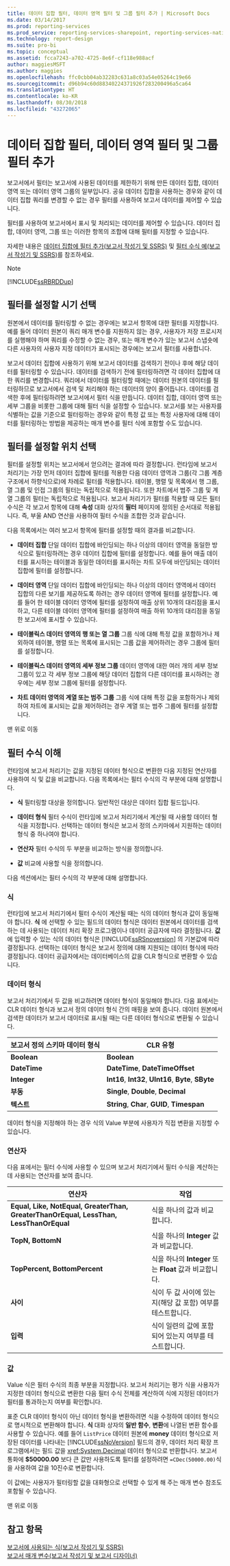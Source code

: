 ```yaml
---
title: 데이터 집합 필터, 데이터 영역 필터 및 그룹 필터 추가 | Microsoft Docs
ms.date: 03/14/2017
ms.prod: reporting-services
ms.prod_service: reporting-services-sharepoint, reporting-services-native
ms.technology: report-design
ms.suite: pro-bi
ms.topic: conceptual
ms.assetid: fcca7243-a702-4725-8e6f-cf118e988acf
author: maggiesMSFT
ms.author: maggies
ms.openlocfilehash: ffc0cbb04ab32283c631a8c03a54e05264c19e66
ms.sourcegitcommit: d96b94c60d88340224371926f283200496a5ca64
ms.translationtype: HT
ms.contentlocale: ko-KR
ms.lasthandoff: 08/30/2018
ms.locfileid: "43272065"
---
```

# <a name="add-dataset-filters-data-region-filters-and-group-filters"></a>데이터 집합 필터, 데이터 영역 필터 및 그룹 필터 추가
  보고서에서 필터는 보고서에 사용된 데이터를 제한하기 위해 만든 데이터 집합, 데이터 영역 또는 데이터 영역 그룹의 일부입니다. 공유 데이터 집합을 사용하는 경우와 같이 데이터 집합 쿼리를 변경할 수 없는 경우 필터를 사용하여 보고서 데이터를 제어할 수 있습니다.  
  
 필터를 사용하여 보고서에서 표시 및 처리되는 데이터를 제어할 수 있습니다. 데이터 집합, 데이터 영역, 그룹 또는 이러한 항목의 조합에 대해 필터를 지정할 수 있습니다.  
  
 자세한 내용은 [데이터 집합에 필터 추가&#40;보고서 작성기 및 SSRS&#41;](../../reporting-services/report-data/add-a-filter-to-a-dataset-report-builder-and-ssrs.md) 및 [필터 수식 예&#40;보고서 작성기 및 SSRS&#41;](../../reporting-services/report-design/filter-equation-examples-report-builder-and-ssrs.md)를 참조하세요.  
  
> [!NOTE]  
>  [!INCLUDE[ssRBRDDup](../../includes/ssrbrddup-md.md)]  
  
##  <a name="When"></a> 필터를 설정할 시기 선택  
 원본에서 데이터를 필터링할 수 없는 경우에는 보고서 항목에 대한 필터를 지정합니다. 예를 들어 데이터 원본이 쿼리 매개 변수를 지원하지 않는 경우, 사용자가 저장 프로시저를 실행해야 하며 쿼리를 수정할 수 없는 경우, 또는 매개 변수가 있는 보고서 스냅숏에 다른 사용자의 사용자 지정 데이터가 표시되는 경우에는 보고서 필터를 사용합니다.  
  
 보고서 데이터 집합에 사용하기 위해 보고서 데이터를 검색하기 전이나 후에 해당 데이터를 필터링할 수 있습니다. 데이터를 검색하기 전에 필터링하려면 각 데이터 집합에 대한 쿼리를 변경합니다. 쿼리에서 데이터를 필터링할 때에는 데이터 원본의 데이터를 필터링하므로 보고서에서 검색 및 처리해야 하는 데이터의 양이 줄어듭니다. 데이터를 검색한 후에 필터링하려면 보고서에서 필터 식을 만듭니다. 데이터 집합, 데이터 영역 또는 세부 그룹을 비롯한 그룹에 대해 필터 식을 설정할 수 있습니다. 보고서를 보는 사용자를 식별하는 값을 기준으로 필터링하는 경우와 같이 특정 값 또는 특정 사용자에 대해 데이터를 필터링하는 방법을 제공하는 매개 변수를 필터 식에 포함할 수도 있습니다.  
  
##  <a name="Where"></a> 필터를 설정할 위치 선택  
 필터를 설정할 위치는 보고서에서 얻으려는 결과에 따라 결정합니다. 런타임에 보고서 처리기는 가장 먼저 데이터 집합에 필터를 적용한 다음 데이터 영역과 그룹(각 그룹 계층 구조에서 하향식으로)에 차례로 필터를 적용합니다. 테이블, 행렬 및 목록에서 행 그룹, 열 그룹 및 인접 그룹의 필터는 독립적으로 적용됩니다. 또한 차트에서 범주 그룹 및 계열 그룹의 필터는 독립적으로 적용됩니다. 보고서 처리기가 필터를 적용할 때 모든 필터 수식은 각 보고서 항목에 대해 **속성** 대화 상자의 **필터** 페이지에 정의된 순서대로 적용됩니다. 즉, 부울 AND 연산을 사용하여 필터 수식을 조합한 것과 같습니다.  
  
 다음 목록에서는 여러 보고서 항목에 필터를 설정할 때의 결과를 비교합니다.  
  
-   **데이터 집합** 단일 데이터 집합에 바인딩되는 하나 이상의 데이터 영역을 동일한 방식으로 필터링하려는 경우 데이터 집합에 필터를 설정합니다. 예를 들어 매출 데이터를 표시하는 테이블과 동일한 데이터를 표시하는 차트 모두에 바인딩되는 데이터 집합에 필터를 설정합니다.  
  
-   **데이터 영역** 단일 데이터 집합에 바인딩되는 하나 이상의 데이터 영역에서 데이터 집합의 다른 보기를 제공하도록 하려는 경우 데이터 영역에 필터를 설정합니다. 예를 들어 한 테이블 데이터 영역에 필터를 설정하여 매출 상위 10개의 대리점을 표시하고, 다른 테이블 데이터 영역에 필터를 설정하여 매출 하위 10개의 대리점을 동일한 보고서에 표시할 수 있습니다.  
  
-   **테이블릭스 데이터 영역의 행 또는 열 그룹** 그룹 식에 대해 특정 값을 포함하거나 제외하여 테이블, 행렬 또는 목록에 표시되는 그룹 값을 제어하려는 경우 그룹에 필터를 설정합니다.  
  
-   **테이블릭스 데이터 영역의 세부 정보 그룹** 데이터 영역에 대한 여러 개의 세부 정보 그룹이 있고 각 세부 정보 그룹에 해당 데이터 집합의 다른 데이터를 표시하려는 경우에는 세부 정보 그룹에 필터를 설정합니다.  
  
-   **차트 데이터 영역의 계열 또는 범주 그룹** 그룹 식에 대해 특정 값을 포함하거나 제외하여 차트에 표시되는 값을 제어하려는 경우 계열 또는 범주 그룹에 필터를 설정합니다.  
  
 맨 위로 이동  
  
##  <a name="FilterEquations"></a> 필터 수식 이해  
 런타임에 보고서 처리기는 값을 지정된 데이터 형식으로 변환한 다음 지정된 연산자를 사용하여 식 및 값을 비교합니다. 다음 목록에서는 필터 수식의 각 부분에 대해 설명합니다.  
  
-   **식** 필터링할 대상을 정의합니다. 일반적인 대상은 데이터 집합 필드입니다.  
  
-   **데이터 형식** 필터 수식이 런타임에 보고서 처리기에서 계산될 때 사용할 데이터 형식을 지정합니다. 선택하는 데이터 형식은 보고서 정의 스키마에서 지원하는 데이터 형식 중 하나여야 합니다.  
  
-   **연산자** 필터 수식의 두 부분을 비교하는 방식을 정의합니다.  
  
-   **값** 비교에 사용할 식을 정의합니다.  
  
 다음 섹션에서는 필터 수식의 각 부분에 대해 설명합니다.  
  
### <a name="expression"></a>식  
 런타임에 보고서 처리기에서 필터 수식이 계산될 때는 식의 데이터 형식과 값이 동일해야 합니다. **식** 에 선택할 수 있는 필드의 데이터 형식은 데이터 원본에서 데이터를 검색하는 데 사용되는 데이터 처리 확장 프로그램이나 데이터 공급자에 따라 결정됩니다. **값** 에 입력할 수 있는 식의 데이터 형식은 [!INCLUDE[ssRSnoversion](../../includes/ssrsnoversion-md.md)] 의 기본값에 따라 결정됩니다. 선택하는 데이터 형식은 보고서 정의에 대해 지원되는 데이터 형식에 따라 결정됩니다. 데이터 공급자에서는 데이터베이스의 값을 CLR 형식으로 변환할 수 있습니다.  
  
### <a name="data-type"></a>데이터 형식  
 보고서 처리기에서 두 값을 비교하려면 데이터 형식이 동일해야 합니다. 다음 표에서는 CLR 데이터 형식과 보고서 정의 데이터 형식 간의 매핑을 보여 줍니다. 데이터 원본에서 검색한 데이터가 보고서 데이터로 표시될 때는 다른 데이터 형식으로 변환될 수 있습니다.  
  
|**보고서 정의 스키마 데이터 형식**|**CLR 유형**|  
|--------------------------------------------|-----------------------|  
|**Boolean**|**Boolean**|  
|**DateTime**|**DateTime**, **DateTimeOffset**|  
|**Integer**|**Int16**, **Int32**, **UInt16**, **Byte**, **SByte**|  
|**부동**|**Single**, **Double**, **Decimal**|  
|**텍스트**|**String**, **Char**, **GUID**, **Timespan**|  
  
 데이터 형식을 지정해야 하는 경우 식의 Value 부분에 사용자가 직접 변환을 지정할 수 있습니다.  
  
### <a name="operator"></a>연산자  
 다음 표에서는 필터 수식에 사용할 수 있으며 보고서 처리기에서 필터 수식을 계산하는 데 사용되는 연산자를 보여 줍니다.  
  
|연산자|작업|  
|--------------|------------|  
|**Equal, Like, NotEqual, GreaterThan, GreaterThanOrEqual, LessThan, LessThanOrEqual**|식을 하나의 값과 비교합니다.|  
|**TopN, BottomN**|식을 하나의 **Integer** 값과 비교합니다.|  
|**TopPercent, BottomPercent**|식을 하나의 **Integer** 또는 **Float** 값과 비교합니다.|  
|**사이**|식이 두 값 사이에 있는지(해당 값 포함) 여부를 테스트합니다.|  
|**입력**|식이 일련의 값에 포함되어 있는지 여부를 테스트합니다.|  
  
### <a name="value"></a>값  
 Value 식은 필터 수식의 최종 부분을 지정합니다. 보고서 처리기는 평가 식을 사용자가 지정한 데이터 형식으로 변환한 다음 필터 수식 전체를 계산하여 식에 지정된 데이터가 필터를 통과하는지 여부를 확인합니다.  
  
 표준 CLR 데이터 형식이 아닌 데이터 형식을 변환하려면 식을 수정하여 데이터 형식으로 명시적으로 변환해야 합니다. **식** 대화 상자의 **일반 함수**, **변환**에 나열된 변환 함수를 사용할 수 있습니다. 예를 들어 `ListPrice` 데이터 원본에 **money** 데이터 형식으로 저장된 데이터를 나타내는 [!INCLUDE[ssNoVersion](../../includes/ssnoversion-md.md)] 필드의 경우, 데이터 처리 확장 프로그램에서는 필드 값을 <xref:System.Decimal> 데이터 형식으로 반환합니다. 보고서 통화에 **$50000.00** 보다 큰 값만 사용하도록 필터를 설정하려면 `=CDec(50000.00)`식을 사용하여 값을 10진수로 변환합니다.  
  
 이 값에는 사용자가 필터링할 값을 대화형으로 선택할 수 있게 해 주는 매개 변수 참조도 포함될 수 있습니다.  
  
 맨 위로 이동  
  
## <a name="see-also"></a>참고 항목  
 [보고서에 사용되는 식&#40;보고서 작성기 및 SSRS&#41;](../../reporting-services/report-design/expression-uses-in-reports-report-builder-and-ssrs.md)   
 [보고서 매개 변수&#40;보고서 작성기 및 보고서 디자이너&#41;](../../reporting-services/report-design/report-parameters-report-builder-and-report-designer.md)  
  
  
